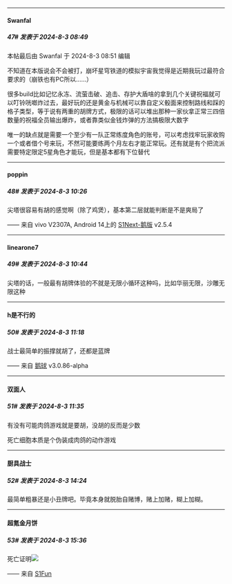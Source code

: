 ﻿
*****

####  Swanfal  
##### 47#       发表于 2024-8-3 08:49

 本帖最后由 Swanfal 于 2024-8-3 08:51 编辑 

不知道在本版说会不会被打，崩坏星穹铁道的模拟宇宙我觉得是近期我玩过最符合要求的（崩铁也有PC所以……）

很多build比如记忆永冻、流萤击破、追击、存护大盾啥的拿到几个关键祝福就可以叮铃咣啷炸过去，最好玩的还是黄金与机械可以靠自定义骰面来控制路线和踩的格子类型，等于说有两重的胡牌方式，极限的话可以堆出那种一家伙拿正常三四倍数量的祝福全员输出爆炸，或者靠类似金钱炸弹的方法搞极限大数字

唯一的缺点就是需要一个至少有一队正常练度角色的账号，可以考虑找牢玩家收购一个或者借个号来玩，不然可能要练两个月左右才能正常玩。还有就是有个把流派需要特定限定5星角色才能玩，但是基本都有下位替代


*****

####  poppin  
##### 48#       发表于 2024-8-3 10:26

尖塔很容易有胡的感觉啊（除了鸡煲），基本第二层就能判断是不是爽局了

—— 来自 vivo V2307A, Android 14上的 [S1Next-鹅版](https://github.com/ykrank/S1-Next/releases) v2.5.4


*****

####  linearone7  
##### 49#       发表于 2024-8-3 10:44

尖塔的话，一般最有胡牌体验的不就是无限小循环这种吗，比如华丽无限，沙雕无限这种


*****

####  h是不行的  
##### 50#       发表于 2024-8-3 11:18

战士最简单的振撑就胡了，还都是蓝牌

—— 来自 [鹅球](https://www.pgyer.com/xfPejhuq) v3.0.86-alpha


*****

####  双面人  
##### 51#       发表于 2024-8-3 11:35

有没有可能肉鸽游戏就是要胡，没胡的反而是少数

死亡细胞本质是个伪装成肉鸽的动作游戏


*****

####  厨具战士  
##### 52#       发表于 2024-8-3 14:24

最简单粗暴还是小丑牌吧。毕竟本身就脱胎自赌博，赌上加赌，糊上加糊。


*****

####  超氪金月饼  
##### 53#       发表于 2024-8-3 15:36

死亡证明<img src="https://static.saraba1st.com/image/smiley/face2017/018.png" referrerpolicy="no-referrer">

—— 来自 [S1Fun](https://s1fun.koalcat.com)


